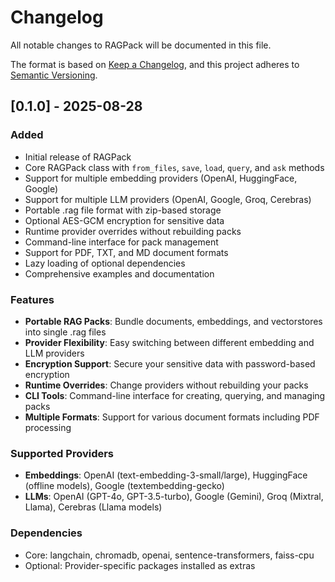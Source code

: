 # Changelog

All notable changes to RAGPack will be documented in this file.

The format is based on [Keep a Changelog](https://keepachangelog.com/en/1.0.0/),
and this project adheres to [Semantic Versioning](https://semver.org/spec/v2.0.0.html).

## [0.1.0] - 2025-08-28

### Added
- Initial release of RAGPack
- Core RAGPack class with `from_files`, `save`, `load`, `query`, and `ask` methods
- Support for multiple embedding providers (OpenAI, HuggingFace, Google)
- Support for multiple LLM providers (OpenAI, Google, Groq, Cerebras)
- Portable .rag file format with zip-based storage
- Optional AES-GCM encryption for sensitive data
- Runtime provider overrides without rebuilding packs
- Command-line interface for pack management
- Support for PDF, TXT, and MD document formats
- Lazy loading of optional dependencies
- Comprehensive examples and documentation

### Features
- **Portable RAG Packs**: Bundle documents, embeddings, and vectorstores into single .rag files
- **Provider Flexibility**: Easy switching between different embedding and LLM providers
- **Encryption Support**: Secure your sensitive data with password-based encryption
- **Runtime Overrides**: Change providers without rebuilding your packs
- **CLI Tools**: Command-line interface for creating, querying, and managing packs
- **Multiple Formats**: Support for various document formats including PDF processing

### Supported Providers
- **Embeddings**: OpenAI (text-embedding-3-small/large), HuggingFace (offline models), Google (textembedding-gecko)
- **LLMs**: OpenAI (GPT-4o, GPT-3.5-turbo), Google (Gemini), Groq (Mixtral, Llama), Cerebras (Llama models)

### Dependencies
- Core: langchain, chromadb, openai, sentence-transformers, faiss-cpu
- Optional: Provider-specific packages installed as extras